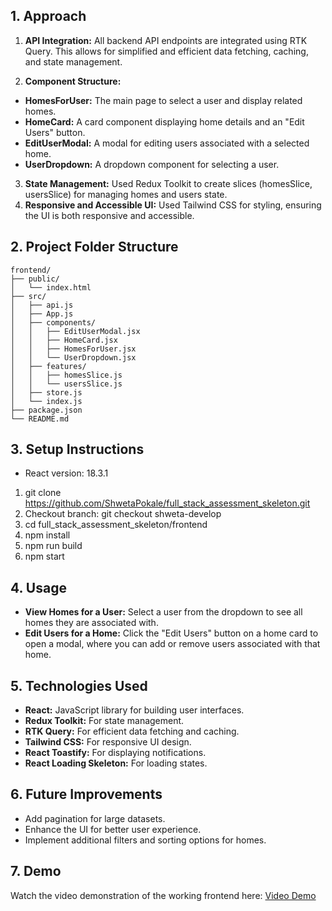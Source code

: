 ## 1. Approach
1. **API Integration:** All backend API endpoints are integrated using RTK Query. This allows for simplified and efficient data fetching, caching, and state management.

2. **Component Structure:**

- **HomesForUser:** The main page to select a user and display related homes.
- **HomeCard:** A card component displaying home details and an "Edit Users" button.
- **EditUserModal:** A modal for editing users associated with a selected home.
- **UserDropdown:**  A dropdown component for selecting a user.

3. **State Management:** Used Redux Toolkit to create slices (homesSlice, usersSlice) for managing homes and users state.
4. **Responsive and Accessible UI:** Used Tailwind CSS for styling, ensuring the UI is both responsive and accessible.

## 2. Project Folder Structure
```plaintext
frontend/
├── public/
│   └── index.html
├── src/
│   ├── api.js                  
│   ├── App.js                   
│   ├── components/
│   │   ├── EditUserModal.jsx    
│   │   ├── HomeCard.jsx         
│   │   ├── HomesForUser.jsx     
│   │   └── UserDropdown.jsx     
│   ├── features/
│   │   ├── homesSlice.js        
│   │   └── usersSlice.js        
│   ├── store.js                 
│   └── index.js                 
├── package.json                 
└── README.md                    
```

## 3. Setup Instructions
- React version: 18.3.1
1. git clone https://github.com/ShwetaPokale/full_stack_assessment_skeleton.git
2. Checkout branch: git checkout shweta-develop
3. cd full_stack_assessment_skeleton/frontend
4. npm install
5. npm run build
6. npm start


## 4. Usage
- **View Homes for a User:** Select a user from the dropdown to see all homes they are associated with.
- **Edit Users for a Home:** Click the "Edit Users" button on a home card to open a modal, where you can add or remove users associated with that home.

## 5. Technologies Used
- **React:** JavaScript library for building user interfaces.
- **Redux Toolkit:** For state management.
- **RTK Query:** For efficient data fetching and caching.
- **Tailwind CSS:** For responsive UI design.
- **React Toastify:** For displaying notifications.
- **React Loading Skeleton:** For loading states.

## 6. Future Improvements
- Add pagination for large datasets.
- Enhance the UI for better user experience.
- Implement additional filters and sorting options for homes.

## 7. Demo
Watch the video demonstration of the working frontend here: [Video Demo](https://drive.google.com/file/d/1oUamegEj6nH6YIYKFQO2v2jh5Zyv9h2g/view?usp=sharing)
